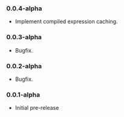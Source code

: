 ### 0.0.4-alpha
* Implement compiled expression caching.

### 0.0.3-alpha
* Bugfix.

### 0.0.2-alpha
* Bugfix.

### 0.0.1-alpha
* Initial pre-release